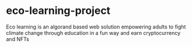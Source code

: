 # eco-learning-project
Eco learning is an algorand based web solution empowering adults to fight climate change through education in a fun way and earn cryptocurrency and NFTs
